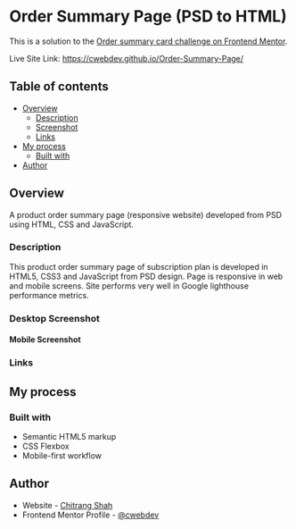 # Order Summary Page (PSD to HTML)

This is a solution to the [Order summary card challenge on Frontend Mentor](https://www.frontendmentor.io/challenges/order-summary-component-QlPmajDUj).

Live Site Link: https://cwebdev.github.io/Order-Summary-Page/

## Table of contents

- [Overview](#overview)
  - [Description](#description)
  - [Screenshot](#screenshot)
  - [Links](#links)
- [My process](#my-process)
  - [Built with](#built-with)  
- [Author](#author)


## Overview

A product order summary page (responsive website) developed from PSD using HTML, CSS and JavaScript.

### Description

This product order summary page of subscription plan is developed in HTML5, CSS3 and JavaScript from PSD design. Page is responsive in web and mobile screens. Site performs very well in Google lighthouse performance metrics.

### Desktop Screenshot

#### Mobile Screenshot

### Links


## My process

### Built with

- Semantic HTML5 markup
- CSS Flexbox
- Mobile-first workflow

## Author

- Website - [Chitrang Shah](https://chitrang.webflow.io/)
- Frontend Mentor Profile - [@cwebdev](https://www.frontendmentor.io/profile/cwebdev)